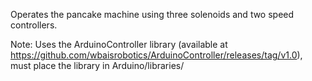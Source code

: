 Operates the pancake machine
using three solenoids and
two speed controllers.

Note: Uses the ArduinoController library (available at https://github.com/wbaisrobotics/ArduinoController/releases/tag/v1.0),
must place the library in Arduino/libraries/
